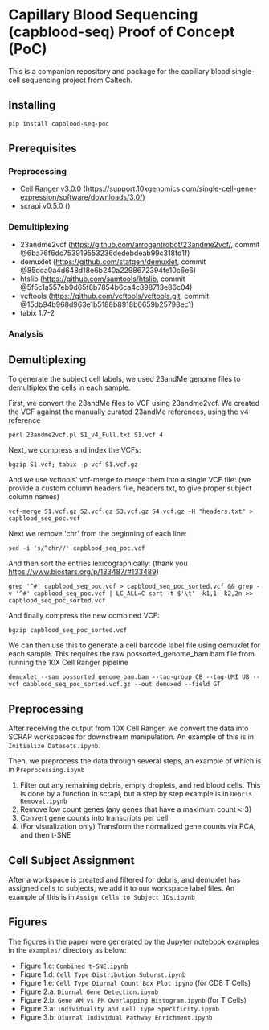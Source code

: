 # Capillary Blood Sequencing (capblood-seq) Proof of Concept (PoC)

This is a companion repository and package for the capillary blood single-cell
sequencing project from Caltech.

## Installing
```
pip install capblood-seq-poc
```

## Prerequisites


### Preprocessing
- Cell Ranger v3.0.0 (https://support.10xgenomics.com/single-cell-gene-expression/software/downloads/3.0/)
- scrapi v0.5.0 ()

### Demultiplexing
- 23andme2vcf (https://github.com/arrogantrobot/23andme2vcf/,
commit @6ba76f6dc753919553236dedebdeab99c318fd1f)
- demuxlet (https://github.com/statgen/demuxlet, 
commit @85dca0a4d648d18e6b240a2298672394fe10c6e6)
- htslib (https://github.com/samtools/htslib,
commit @5f5c1a557eb9d65f8b7854b6ca4c898713e86c04)
- vcftools (https://github.com/vcftools/vcftools.git,
commit @15db94b968d963e1b5188b8918b6659b25798ec1)
- tabix 1.7-2

### Analysis


## Demultiplexing

To generate the subject cell labels, we used 23andMe genome files to demultiplex
the cells in each sample.

First, we convert the 23andMe files to VCF using 23andme2vcf. We created the VCF
against the manually curated 23andMe references, using the v4 reference
```
perl 23andme2vcf.pl S1_v4_Full.txt S1.vcf 4
```

Next, we compress and index the VCFs:
```
bgzip S1.vcf; tabix -p vcf S1.vcf.gz
```

And we use vcftools' vcf-merge to merge them into a single VCF file:
(we provide a custom column headers file, headers.txt, to give proper subject
column names)
```
vcf-merge S1.vcf.gz S2.vcf.gz S3.vcf.gz S4.vcf.gz -H "headers.txt" > capblood_seq_poc.vcf
```

Next we remove 'chr' from the beginning of each line:
```
sed -i 's/^chr//' capblood_seq_poc.vcf
```

And then sort the entries lexicographically: (thank you https://www.biostars.org/p/133487/#133489)

```
grep '^#' capblood_seq_poc.vcf > capblood_seq_poc_sorted.vcf && grep -v '^#' capblood_seq_poc.vcf | LC_ALL=C sort -t $'\t' -k1,1 -k2,2n >> capblood_seq_poc_sorted.vcf
```

And finally compress the new combined VCF:
```
bgzip capblood_seq_poc_sorted.vcf
```

We can then use this to generate a cell barcode label file using demuxlet
for each sample. This requires the raw possorted_genome_bam.bam file from
running the 10X Cell Ranger pipeline

```
demuxlet --sam possorted_genome_bam.bam --tag-group CB --tag-UMI UB --vcf capblood_seq_poc_sorted.vcf.gz --out demuxed --field GT
```

## Preprocessing

After receiving the output from 10X Cell Ranger, we convert the data into
SCRAP workspaces for downstream manipulation. An example of this is in
 ```Initialize Datasets.ipynb```.
 
 Then, we preprocess the data through several steps, an example of which is in
 ```Preprocessing.ipynb```
 1. Filter out any remaining debris, empty droplets, and red blood cells. This
 is done by a function in scrapi, but a step by step example is in 
 ```Debris Removal.ipynb```
 2. Remove low count genes (any genes that have a maximum count < 3)
 3. Convert gene counts into transcripts per cell
 4. (For visualization only) Transform the normalized gene counts via PCA, and
 then t-SNE
 
 ## Cell Subject Assignment
 
 After a workspace is created and filtered for debris, and demuxlet has
 assigned cells to subjects, we add it to our workspace label files. An example
 of this is in ```Assign Cells to Subject IDs.ipynb```

## Figures
The figures in the paper were generated by the Jupyter notebook examples in the
```examples/``` directory as below:

- Figure 1.c: ```Combined t-SNE.ipynb```
- Figure 1.d: ```Cell Type Distribution Suburst.ipynb```
- Figure 1.e: ```Cell Type Diurnal Count Box Plot.ipynb``` (for CD8 T Cells)
- Figure 2.a: ```Diurnal Gene Detection.ipynb```
- Figure 2.b: ```Gene AM vs PM Overlapping Histogram.ipynb``` (for T Cells)
- Figure 3.a: ```Individuality and Cell Type Specificity.ipynb```
- Figure 3.b: ```Diurnal Individual Pathway Enrichment.ipynb```
